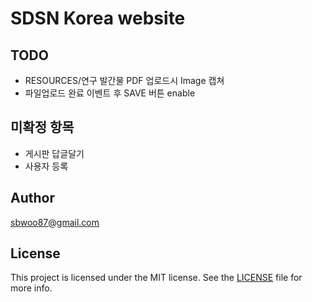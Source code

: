 # SDSN Korea website

## TODO
* RESOURCES/연구 발간물 PDF 업로드시 Image 캡쳐
* 파일업로드 완료 이벤트 후 SAVE 버튼 enable

## 미확정 항목
* 게시판 답글달기
* 사용자 등록

## Author

[sbwoo87@gmail.com](sbwoo87@gmail.com)

## License

This project is licensed under the MIT license. See the [LICENSE](LICENSE) file for more info.
